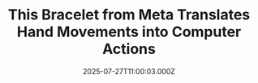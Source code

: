 ---
title: "This Bracelet from Meta Translates Hand Movements into Computer Actions"
date: 2025-07-27T11:00:03.000Z
category: Human Kindness
externalLink: "https://www.goodnewsnetwork.org/this-bracelet-from-meta-translates-hand-movements-into-computer-actions/"
image: ""
excerpt: "A very sci-fi invention has been introduced by engineers from Facebook’s parent company that translates hand gestures into computer actions. This includes fine motor movements like dotting a lowercase i, and translating handwriting into computer text is something the interface is particularly good at. Designed inside Meta’s Reality Labs, it’s one of the first major […] The post This Bracelet…"
---